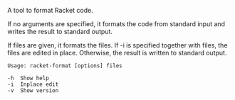 A tool to format Racket code.

If no arguments are specified, it formats the code from standard input and writes the result to standard output.

If files are given, it formats the files. If -i is specified together with files, the files are edited in place. Otherwise, the result is written to standard output.

```
Usage: racket-format [options] files

-h  Show help
-i  Inplace edit
-v  Show version
```
